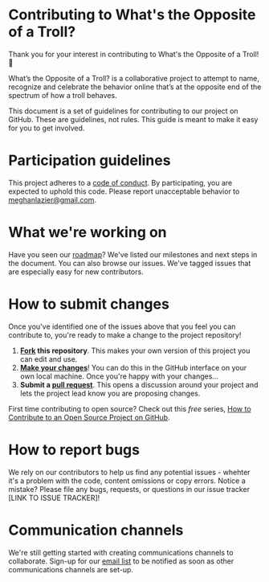 # Contributing to What's the Opposite of a Troll?

Thank you for your interest in contributing to What's the Opposite of a Troll! :tada: 

What’s the Opposite of a Troll? is a collaborative project to attempt to name, recognize and celebrate the behavior online that’s at the opposite end of the spectrum of how a troll behaves.

This document is a set of guidelines for contributing to our project on GitHub. These are guidelines, not rules. This guide is meant to make it easy for you to get involved.


# Participation guidelines

This project adheres to a [code of conduct](CODE_OF_CONDUCT.md). By participating, you are expected to uphold this code. Please report unacceptable behavior to meghanlazier@gmail.com.

# What we're working on

Have you seen our [roadmap](roadmap.md)? We've listed our milestones and next steps in the document. You can also browse our issues. We've tagged issues that are especially easy for new contributors. 

# How to submit changes

Once you've identified one of the issues above that you feel you can contribute to, you're ready to make a change to the project repository!
 
1. **[Fork](https://help.github.com/articles/fork-a-repo/) this repository**. This makes your own version of this project you can edit and use.
2. **[Make your changes](https://guides.github.com/activities/forking/#making-changes)**! You can do this in the GitHub interface on your own local machine. Once you're happy with your changes...
3. **Submit a [pull request](https://help.github.com/articles/proposing-changes-to-a-project-with-pull-requests/)**. This opens a discussion around your project and lets the project lead know you are proposing changes.

First time contributing to open source? Check out this *free* series, [How to Contribute to an Open Source Project on GitHub](https://egghead.io/series/how-to-contribute-to-an-open-source-project-on-github).

# How to report bugs

We rely on our contributors to help us find any potential issues - whehter it's a problem with the code, content omissions or copy errors. Notice a mistake? Please file any bugs, requests, or questions in our issue tracker [LINK TO ISSUE TRACKER]!

# Communication channels

We're still getting started with creating communications channels to collaborate. Sign-up for our <a href="http://eepurl.com/c5RPcj">email list</a> to be notified as soon as other communications channels are set-up.
